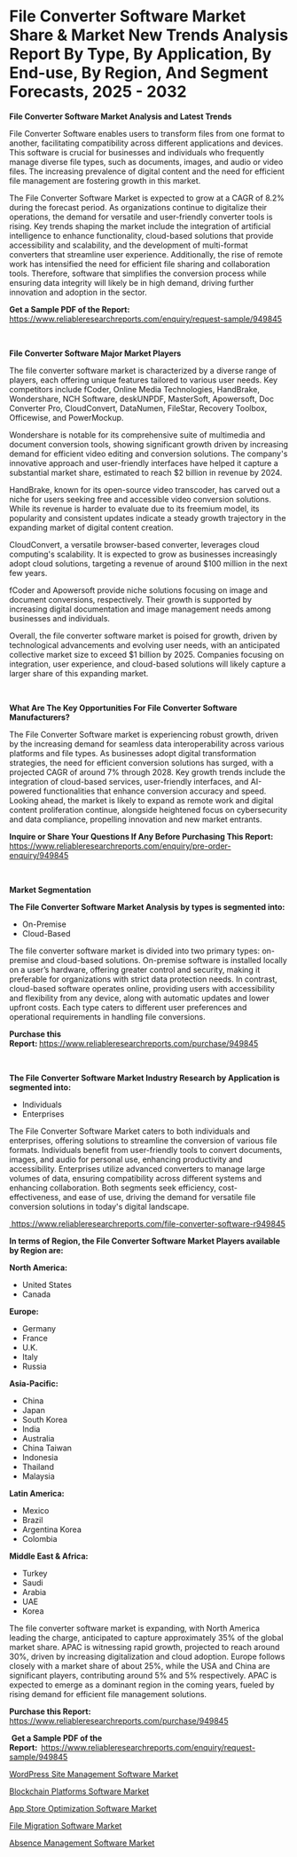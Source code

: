 <p><h1>File Converter Software Market Share & Market New Trends Analysis Report By Type, By Application, By End-use, By Region, And Segment Forecasts, 2025 - 2032</h1></p><p><strong>File Converter Software Market Analysis and Latest Trends</strong></p>
<p><p>File Converter Software enables users to transform files from one format to another, facilitating compatibility across different applications and devices. This software is crucial for businesses and individuals who frequently manage diverse file types, such as documents, images, and audio or video files. The increasing prevalence of digital content and the need for efficient file management are fostering growth in this market.</p><p>The File Converter Software Market is expected to grow at a CAGR of 8.2% during the forecast period. As organizations continue to digitalize their operations, the demand for versatile and user-friendly converter tools is rising. Key trends shaping the market include the integration of artificial intelligence to enhance functionality, cloud-based solutions that provide accessibility and scalability, and the development of multi-format converters that streamline user experience. Additionally, the rise of remote work has intensified the need for efficient file sharing and collaboration tools. Therefore, software that simplifies the conversion process while ensuring data integrity will likely be in high demand, driving further innovation and adoption in the sector.</p></p>
<p><strong>Get a Sample PDF of the Report:&nbsp;</strong> <a href="https://www.reliableresearchreports.com/enquiry/request-sample/949845?utm_campaign=34&utm_medium=2&utm_source=Github&utm_content=ia&utm_term=05032025&utm_id=file-converter-software">https://www.reliableresearchreports.com/enquiry/request-sample/949845</a></p>
<p>&nbsp;</p>
<p><strong>File Converter Software Major Market Players</strong></p>
<p><p>The file converter software market is characterized by a diverse range of players, each offering unique features tailored to various user needs. Key competitors include fCoder, Online Media Technologies, HandBrake, Wondershare, NCH Software, deskUNPDF, MasterSoft, Apowersoft, Doc Converter Pro, CloudConvert, DataNumen, FileStar, Recovery Toolbox, Officewise, and PowerMockup.</p><p>Wondershare is notable for its comprehensive suite of multimedia and document conversion tools, showing significant growth driven by increasing demand for efficient video editing and conversion solutions. The company's innovative approach and user-friendly interfaces have helped it capture a substantial market share, estimated to reach $2 billion in revenue by 2024.</p><p>HandBrake, known for its open-source video transcoder, has carved out a niche for users seeking free and accessible video conversion solutions. While its revenue is harder to evaluate due to its freemium model, its popularity and consistent updates indicate a steady growth trajectory in the expanding market of digital content creation.</p><p>CloudConvert, a versatile browser-based converter, leverages cloud computing's scalability. It is expected to grow as businesses increasingly adopt cloud solutions, targeting a revenue of around $100 million in the next few years.</p><p>fCoder and Apowersoft provide niche solutions focusing on image and document conversions, respectively. Their growth is supported by increasing digital documentation and image management needs among businesses and individuals.</p><p>Overall, the file converter software market is poised for growth, driven by technological advancements and evolving user needs, with an anticipated collective market size to exceed $1 billion by 2025. Companies focusing on integration, user experience, and cloud-based solutions will likely capture a larger share of this expanding market.</p></p>
<p>&nbsp;</p>
<p><strong>What Are The Key Opportunities For File Converter Software Manufacturers?</strong></p>
<p><p>The File Converter Software market is experiencing robust growth, driven by the increasing demand for seamless data interoperability across various platforms and file types. As businesses adopt digital transformation strategies, the need for efficient conversion solutions has surged, with a projected CAGR of around 7% through 2028. Key growth trends include the integration of cloud-based services, user-friendly interfaces, and AI-powered functionalities that enhance conversion accuracy and speed. Looking ahead, the market is likely to expand as remote work and digital content proliferation continue, alongside heightened focus on cybersecurity and data compliance, propelling innovation and new market entrants.</p></p>
<p><strong>Inquire or Share Your Questions If Any Before Purchasing This Report:</strong> <a href="https://www.reliableresearchreports.com/enquiry/pre-order-enquiry/949845?utm_campaign=34&utm_medium=2&utm_source=Github&utm_content=ia&utm_term=05032025&utm_id=file-converter-software">https://www.reliableresearchreports.com/enquiry/pre-order-enquiry/949845</a></p>
<p>&nbsp;</p>
<p><strong>Market Segmentation</strong></p>
<p><strong>The File Converter Software Market Analysis by types is segmented into:</strong></p>
<p><ul><li>On-Premise</li><li>Cloud-Based</li></ul></p>
<p><p>The file converter software market is divided into two primary types: on-premise and cloud-based solutions. On-premise software is installed locally on a user’s hardware, offering greater control and security, making it preferable for organizations with strict data protection needs. In contrast, cloud-based software operates online, providing users with accessibility and flexibility from any device, along with automatic updates and lower upfront costs. Each type caters to different user preferences and operational requirements in handling file conversions.</p></p>
<p><strong>Purchase this Report:&nbsp;</strong><a href="https://www.reliableresearchreports.com/purchase/949845?utm_campaign=34&utm_medium=2&utm_source=Github&utm_content=ia&utm_term=05032025&utm_id=file-converter-software">https://www.reliableresearchreports.com/purchase/949845</a></p>
<p>&nbsp;</p>
<p><strong>The File Converter Software Market Industry Research by Application is segmented into:</strong></p>
<p><ul><li>Individuals</li><li>Enterprises</li></ul></p>
<p><p>The File Converter Software Market caters to both individuals and enterprises, offering solutions to streamline the conversion of various file formats. Individuals benefit from user-friendly tools to convert documents, images, and audio for personal use, enhancing productivity and accessibility. Enterprises utilize advanced converters to manage large volumes of data, ensuring compatibility across different systems and enhancing collaboration. Both segments seek efficiency, cost-effectiveness, and ease of use, driving the demand for versatile file conversion solutions in today's digital landscape.</p></p>
<p><a href="https://www.reliableresearchreports.com/file-converter-software-r949845?utm_campaign=34&utm_medium=2&utm_source=Github&utm_content=ia&utm_term=05032025&utm_id=file-converter-software">&nbsp;https://www.reliableresearchreports.com/file-converter-software-r949845</a></p>
<p><strong>In terms of Region, the File Converter Software Market Players available by Region are:</strong></p>
<p>
    <p> <strong> North America: </strong>
        <ul>
            <li>United States</li>
            <li>Canada</li>
        </ul>
        </p> 
    <p> <strong> Europe: </strong>
        <ul>
            <li>Germany</li>
            <li>France</li>
            <li>U.K.</li>
            <li>Italy</li>
            <li>Russia</li>
        </ul>
        </p> 
    <p> <strong> Asia-Pacific: </strong>
        <ul>
            <li>China</li>
            <li>Japan</li>
            <li>South Korea</li>
            <li>India</li>
            <li>Australia</li>
            <li>China Taiwan</li>
            <li>Indonesia</li>
            <li>Thailand</li>
            <li>Malaysia</li>
        </ul>
        </p> 
    <p> <strong> Latin America: </strong>
        <ul>
            <li>Mexico</li>
            <li>Brazil</li>
            <li>Argentina Korea</li>
            <li>Colombia</li>
        </ul>
        </p> 
    <p> <strong> Middle East & Africa: </strong>
        <ul>
            <li>Turkey</li>
            <li>Saudi</li>
            <li>Arabia</li>
            <li>UAE</li>
            <li>Korea</li>
        </ul>
    </p>
    </p>
<p><p>The file converter software market is expanding, with North America leading the charge, anticipated to capture approximately 35% of the global market share. APAC is witnessing rapid growth, projected to reach around 30%, driven by increasing digitalization and cloud adoption. Europe follows closely with a market share of about 25%, while the USA and China are significant players, contributing around 5% and 5% respectively. APAC is expected to emerge as a dominant region in the coming years, fueled by rising demand for efficient file management solutions.</p></p>
<p><strong>Purchase this Report: </strong><a href="https://www.reliableresearchreports.com/purchase/949845?utm_campaign=34&utm_medium=2&utm_source=Github&utm_content=ia&utm_term=05032025&utm_id=file-converter-software">https://www.reliableresearchreports.com/purchase/949845</a></p>
<p>&nbsp;<strong>Get a Sample PDF of the Report:&nbsp;&nbsp;</strong><a href="https://www.reliableresearchreports.com/enquiry/request-sample/949845?utm_campaign=34&utm_medium=2&utm_source=Github&utm_content=ia&utm_term=05032025&utm_id=file-converter-software">https://www.reliableresearchreports.com/enquiry/request-sample/949845</a></p>
<p><strong></strong></p>
<p><p><a href="https://github.com/nkomdaumis16/Market-Research-Report-List-1/blob/main/wordpress-site-management-software-market.md?utm_campaign=34&utm_medium=2&utm_source=Github&utm_content=ia&utm_term=05032025&utm_id=file-converter-software">WordPress Site Management Software Market</a></p><p><a href="https://github.com/avikalitesjj/Market-Research-Report-List-1/blob/main/blockchain-platforms-software-market.md?utm_campaign=34&utm_medium=2&utm_source=Github&utm_content=ia&utm_term=05032025&utm_id=file-converter-software">Blockchain Platforms Software Market</a></p><p><a href="https://github.com/ceneabiruk11/Market-Research-Report-List-1/blob/main/app-store-optimization-software-market.md?utm_campaign=34&utm_medium=2&utm_source=Github&utm_content=ia&utm_term=05032025&utm_id=file-converter-software">App Store Optimization Software Market</a></p><p><a href="https://github.com/amramcocosxa/Market-Research-Report-List-1/blob/main/file-migration-software-market.md?utm_campaign=34&utm_medium=2&utm_source=Github&utm_content=ia&utm_term=05032025&utm_id=file-converter-software">File Migration Software Market</a></p><p><a href="https://github.com/ioniafidian4/Market-Research-Report-List-1/blob/main/absence-management-software-market.md?utm_campaign=34&utm_medium=2&utm_source=Github&utm_content=ia&utm_term=05032025&utm_id=file-converter-software">Absence Management Software Market</a></p></p>